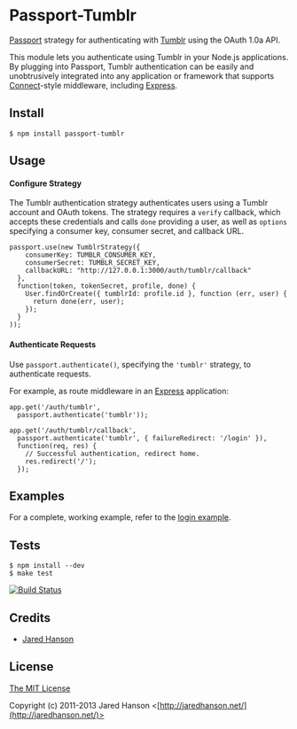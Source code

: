 # Passport-Tumblr

[Passport](http://passportjs.org/) strategy for authenticating with [Tumblr](https://www.tumblr.com/)
using the OAuth 1.0a API.

This module lets you authenticate using Tumblr in your Node.js applications.
By plugging into Passport, Tumblr authentication can be easily and
unobtrusively integrated into any application or framework that supports
[Connect](http://www.senchalabs.org/connect/)-style middleware, including
[Express](http://expressjs.com/).

## Install

    $ npm install passport-tumblr

## Usage

#### Configure Strategy

The Tumblr authentication strategy authenticates users using a Tumblr account
and OAuth tokens.  The strategy requires a `verify` callback, which accepts
these credentials and calls `done` providing a user, as well as `options`
specifying a consumer key, consumer secret, and callback URL.

    passport.use(new TumblrStrategy({
        consumerKey: TUMBLR_CONSUMER_KEY,
        consumerSecret: TUMBLR_SECRET_KEY,
        callbackURL: "http://127.0.0.1:3000/auth/tumblr/callback"
      },
      function(token, tokenSecret, profile, done) {
        User.findOrCreate({ tumblrId: profile.id }, function (err, user) {
          return done(err, user);
        });
      }
    ));

#### Authenticate Requests

Use `passport.authenticate()`, specifying the `'tumblr'` strategy, to
authenticate requests.

For example, as route middleware in an [Express](http://expressjs.com/)
application:

    app.get('/auth/tumblr',
      passport.authenticate('tumblr'));
    
    app.get('/auth/tumblr/callback', 
      passport.authenticate('tumblr', { failureRedirect: '/login' }),
      function(req, res) {
        // Successful authentication, redirect home.
        res.redirect('/');
      });

## Examples

For a complete, working example, refer to the [login example](https://github.com/jaredhanson/passport-tumblr/tree/master/examples/login).

## Tests

    $ npm install --dev
    $ make test

[![Build Status](https://secure.travis-ci.org/jaredhanson/passport-tumblr.png)](http://travis-ci.org/jaredhanson/passport-tumblr)

## Credits

  - [Jared Hanson](http://github.com/jaredhanson)

## License

[The MIT License](http://opensource.org/licenses/MIT)

Copyright (c) 2011-2013 Jared Hanson <[http://jaredhanson.net/](http://jaredhanson.net/)>


